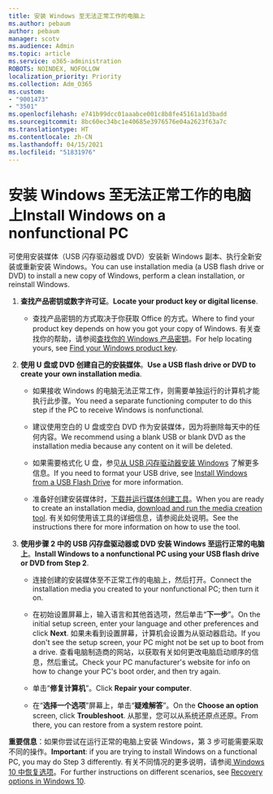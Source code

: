 ```yaml
---
title: 安装 Windows 至无法正常工作的电脑上
ms.author: pebaum
author: pebaum
manager: scotv
ms.audience: Admin
ms.topic: article
ms.service: o365-administration
ROBOTS: NOINDEX, NOFOLLOW
localization_priority: Priority
ms.collection: Adm_O365
ms.custom:
- "9001473"
- "3501"
ms.openlocfilehash: e741b99dcc01aaabce001c8b8fe45161a1d3badd
ms.sourcegitcommit: 8bc60ec34bc1e40685e3976576e04a2623f63a7c
ms.translationtype: HT
ms.contentlocale: zh-CN
ms.lasthandoff: 04/15/2021
ms.locfileid: "51831976"
---
```

# <a name="install-windows-on-a-nonfunctional-pc"></a><span data-ttu-id="d018a-102">安装 Windows 至无法正常工作的电脑上</span><span class="sxs-lookup"><span data-stu-id="d018a-102">Install Windows on a nonfunctional PC</span></span>

<span data-ttu-id="d018a-103">可使用安装媒体（USB 闪存驱动器或 DVD）安装新 Windows 副本、执行全新安装或重新安装 Windows。</span><span class="sxs-lookup"><span data-stu-id="d018a-103">You can use installation media (a USB flash drive or DVD) to install a new copy of Windows, perform a clean installation, or reinstall Windows.</span></span>

1. <span data-ttu-id="d018a-104">**查找产品密钥或数字许可证**。</span><span class="sxs-lookup"><span data-stu-id="d018a-104">**Locate your product key or digital license**.</span></span>

    - <span data-ttu-id="d018a-105">查找产品密钥的方式取决于你获取 Office 的方式。</span><span class="sxs-lookup"><span data-stu-id="d018a-105">Where to find your product key depends on how you got your copy of Windows.</span></span> <span data-ttu-id="d018a-106">有关查找你的帮助，请参阅[查找你的 Windows 产品密钥](https://support.microsoft.com/help/10749/windows-10-find-product-key)。</span><span class="sxs-lookup"><span data-stu-id="d018a-106">For help locating yours, see [Find your Windows product key](https://support.microsoft.com/help/10749/windows-10-find-product-key).</span></span> 

2. <span data-ttu-id="d018a-107">**使用 U 盘或 DVD 创建自己的安装媒体**。</span><span class="sxs-lookup"><span data-stu-id="d018a-107">**Use a USB flash drive or DVD to create your own installation media**.</span></span>

    - <span data-ttu-id="d018a-108">如果接收 Windows 的电脑无法正常工作，则需要单独运行的计算机才能执行此步骤。</span><span class="sxs-lookup"><span data-stu-id="d018a-108">You need a separate functioning computer to do this step if the PC to receive Windows is nonfunctional.</span></span>

    - <span data-ttu-id="d018a-109">建议使用空白的 U 盘或空白 DVD 作为安装媒体，因为将删除每天中的任何内容。</span><span class="sxs-lookup"><span data-stu-id="d018a-109">We recommend using a blank USB or blank DVD as the installation media because any content on it will be deleted.</span></span>

    - <span data-ttu-id="d018a-110">如果需要格式化 U 盘，参见[从 USB 闪存驱动器安装 Windows](https://docs.microsoft.com/windows-hardware/manufacture/desktop/install-windows-from-a-usb-flash-drive) 了解更多信息。</span><span class="sxs-lookup"><span data-stu-id="d018a-110">If you need to format your USB drive, see [Install Windows from a USB Flash Drive](https://docs.microsoft.com/windows-hardware/manufacture/desktop/install-windows-from-a-usb-flash-drive) for more information.</span></span>

    - <span data-ttu-id="d018a-111">准备好创建安装媒体时，[下载并运行媒体创建工具](https://www.microsoft.com/software-download/windows10)。</span><span class="sxs-lookup"><span data-stu-id="d018a-111">When you are ready to create an installation media, [download and run the media creation tool](https://www.microsoft.com/software-download/windows10).</span></span> <span data-ttu-id="d018a-112">有关如何使用该工具的详细信息，请参阅此处说明。</span><span class="sxs-lookup"><span data-stu-id="d018a-112">See the instructions there for more information on how to use the tool.</span></span>

3. <span data-ttu-id="d018a-113">**使用步骤 2 中的 USB 闪存盘驱动器或 DVD 安装 Windows 至运行正常的电脑上**。</span><span class="sxs-lookup"><span data-stu-id="d018a-113">**Install Windows to a nonfunctional PC using your USB flash drive or DVD from Step 2**.</span></span>

    - <span data-ttu-id="d018a-114">连接创建的安装媒体至不正常工作的电脑上，然后打开。</span><span class="sxs-lookup"><span data-stu-id="d018a-114">Connect the installation media you created to your nonfunctional PC; then turn it on.</span></span>

    - <span data-ttu-id="d018a-115">在初始设置屏幕上，输入语言和其他首选项，然后单击“**下一步**”。</span><span class="sxs-lookup"><span data-stu-id="d018a-115">On the initial setup screen, enter your language and other preferences and click **Next**.</span></span> <span data-ttu-id="d018a-116">如果未看到设置屏幕，计算机会设置为从驱动器启动。</span><span class="sxs-lookup"><span data-stu-id="d018a-116">If you don't see the setup screen, your PC might not be set up to boot from a drive.</span></span> <span data-ttu-id="d018a-117">查看电脑制造商的网站，以获取有关如何更改电脑启动顺序的信息，然后重试。</span><span class="sxs-lookup"><span data-stu-id="d018a-117">Check your PC manufacturer's website for info on how to change your PC's boot order, and then try again.</span></span>

    - <span data-ttu-id="d018a-118">单击“**修复计算机**”。</span><span class="sxs-lookup"><span data-stu-id="d018a-118">Click **Repair your computer**.</span></span>

    - <span data-ttu-id="d018a-119">在“**选择一个选项**”屏幕上，单击“**疑难解答**”。</span><span class="sxs-lookup"><span data-stu-id="d018a-119">On the **Choose an option** screen, click **Troubleshoot**.</span></span> <span data-ttu-id="d018a-120">从那里，您可以从系统还原点还原。</span><span class="sxs-lookup"><span data-stu-id="d018a-120">From there, you can restore from a system restore point.</span></span>

<span data-ttu-id="d018a-121">**重要信息**：如果你尝试在运行正常的电脑上安装 Windows，第 3 步可能需要采取不同的操作。</span><span class="sxs-lookup"><span data-stu-id="d018a-121">**Important**: if you are trying to install Windows on a functional PC, you may do Step 3 differently.</span></span> <span data-ttu-id="d018a-122">有关不同情况的更多说明，请参阅[ Windows 10 中恢复选项](https://support.microsoft.com/help/12415/windows-10-recovery-options)。</span><span class="sxs-lookup"><span data-stu-id="d018a-122">For further instructions on different scenarios, see [Recovery options in Windows 10](https://support.microsoft.com/help/12415/windows-10-recovery-options).</span></span>
